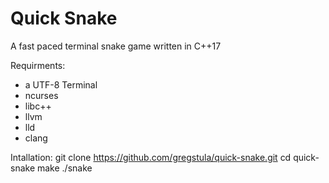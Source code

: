 # Quick Snake
A fast paced terminal snake game written in C++17

Requirments:
  - a UTF-8 Terminal
  - ncurses
  - libc++
  - llvm
  - lld
  - clang

Intallation:
    git clone https://github.com/gregstula/quick-snake.git
    cd quick-snake
    make
    ./snake
    
    
